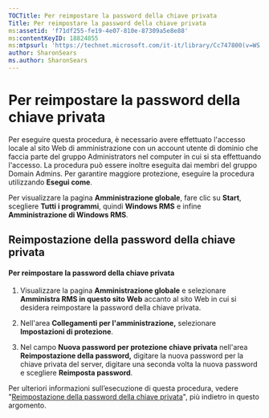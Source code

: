 ```yaml
---
TOCTitle: Per reimpostare la password della chiave privata
Title: Per reimpostare la password della chiave privata
ms:assetid: 'f71df255-fe19-4e07-810e-87309a5e8e88'
ms:contentKeyID: 18824855
ms:mtpsurl: 'https://technet.microsoft.com/it-it/library/Cc747800(v=WS.10)'
author: SharonSears
ms.author: SharonSears
---
```


Per reimpostare la password della chiave privata
================================================

Per eseguire questa procedura, è necessario avere effettuato l'accesso locale al sito Web di amministrazione con un account utente di dominio che faccia parte del gruppo Administrators nel computer in cui si sta effettuando l'accesso. La procedura può essere inoltre eseguita dai membri del gruppo Domain Admins. Per garantire maggiore protezione, eseguire la procedura utilizzando **Esegui come**.

Per visualizzare la pagina **Amministrazione globale**, fare clic su **Start**, scegliere **Tutti i programmi**, quindi **Windows RMS** e infine **Amministrazione di Windows RMS**.

Reimpostazione della password della chiave privata
--------------------------------------------------

#### Per reimpostare la password della chiave privata

1.  Visualizzare la pagina **Amministrazione globale** e selezionare **Amministra RMS in questo sito Web** accanto al sito Web in cui si desidera reimpostare la password della chiave privata.

2.  Nell'area **Collegamenti per l'amministrazione,** selezionare **Impostazioni di protezione**.

3.  Nel campo **Nuova password per protezione chiave privata** nell'area **Reimpostazione della password,** digitare la nuova password per la chiave privata del server, digitare una seconda volta la nuova password e scegliere **Reimposta password**.

Per ulteriori informazioni sull’esecuzione di questa procedura, vedere "[Reimpostazione della password della chiave privata](https://technet.microsoft.com/ceba927e-a7fd-4b06-bb70-5e5d9d6d099c)", più indietro in questo argomento.
